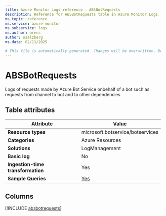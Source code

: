 ```yaml
---
title: Azure Monitor Logs reference - ABSBotRequests
description: Reference for ABSBotRequests table in Azure Monitor Logs.
ms.topic: reference
ms.service: azure-monitor
ms.subservice: logs
ms.author: orens
author: osalzberg
ms.date: 02/11/2025

# This file is automatically generated. Changes will be overwritten. Do not change this file directly.
---
```


# ABSBotRequests

Logs of requests made by Azure Bot Service onbehalf of a bot such as requests from channel to bot and to other dependencies.


## Table attributes

|Attribute|Value|
|---|---|
|**Resource types**|microsoft.botservice/botservices|
|**Categories**|Azure Resources|
|**Solutions**| LogManagement|
|**Basic log**|No|
|**Ingestion-time transformation**|Yes|
|**Sample Queries**|[Yes](/azure/azure-monitor/reference/queries/absbotrequests)|



## Columns
  
[!INCLUDE [absbotrequests](~/reusable-content/ce-skilling/azure/includes/azure-monitor/reference/tables/absbotrequests-include.md)]
